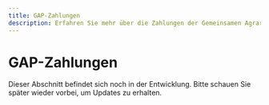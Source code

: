 ```yaml
---
title: GAP-Zahlungen
description: Erfahren Sie mehr über die Zahlungen der Gemeinsamen Agrarpolitik (GAP) und wie sie Leindotter-Anbauer begünstigen können.
---
```

# GAP-Zahlungen

Dieser Abschnitt befindet sich noch in der Entwicklung. Bitte schauen Sie später wieder vorbei, um Updates zu erhalten.